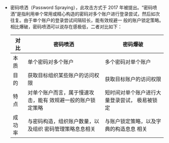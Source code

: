 - 密码喷洒（Password Spraying），此攻击方式于 2017 年被提出。“密码喷洒”是指利用单个常用或精心构造的密码对多个账户进行登录尝试，然后如次往复。由于单个账户的登录尝试间隔较长，能有效规避一 般的账户锁定策略。相比爆破，密码喷洒可以说存在感极低，二者对比如下：

  | 对比   | 密码喷洒                                                    | 密码爆破                                      |
  | ------ | ----------------------------------------------------------- | --------------------------------------------- |
  | 本质   | 单个密码对多个账户                                          | 多个密码对单个账户                            |
  | 目的   | 获取目标组织某些账户的访问权限                              | 获取目标账户的访问权限                        |
  | 特点   | 对单个账户而言，属于慢速攻击，能有 效规避一般的账户锁定策略 | 短时间对单个账户进行大量登录尝试， 极易被锁定 |
  | 成功率 | 与密码构造，组织账户数量，以及组织 密码管理策略息息相关     | 与账户锁定策略，以及字典的构造息息 相关       |

  